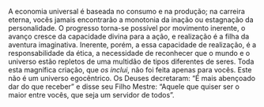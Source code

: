 A economia universal é baseada no consumo e na produção; na carreira eterna, vocês jamais encontrarão a monotonia da inação ou estagnação da personalidade. O progresso torna-se possível por movimento inerente, o avanço cresce da capacidade divina para a ação, e realização é a filha da aventura imaginativa. Inerente, porém, a essa capacidade de realização, é a responsabilidade da ética, a necessidade de reconhecer que o mundo e o universo estão repletos de uma multidão de tipos diferentes de seres. Toda esta magnífica criação, que *os inclui*, não foi feita apenas para vocês. Este não é um universo egocêntrico. Os Deuses decretaram: “É mais abençoado dar do que receber” e disse seu Filho Mestre: “Aquele que quiser ser o maior entre vocês, que seja um servidor de todos”.